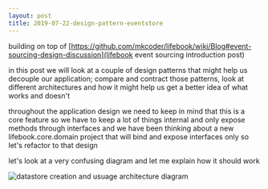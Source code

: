 ```yaml
---
layout: post
title: 2019-07-22-design-pattern-eventstore
---
```


building on top of [https://github.com/mkcoder/lifebook/wiki/Blog#event-sourcing-design-discussion](lifebook event sourcing introduction post)

in this post we will look at a couple of design patterns that might help us decouple our application; compare and contract 
those patterns, look at different architectures and how it might help us get a better idea of what works and doesn't 

throughout the application design we need to keep in mind that this is a core feature so we have to keep 
a lot of things internal and only expose methods through interfaces and we have been thinking about a new lifebook.core.domain project that will bind and expose interfaces only so let's refactor to that design

let's look at a very confusing diagram and let me explain how it should work 

![datastore creation and usuage architecture diagram](https://raw.githubusercontent.com/mkcoder/mkcoder.github.io/master/images/lifebook%20architecture-lifebook.core.es.png)
